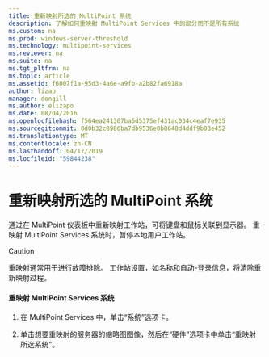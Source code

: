 ```yaml
---
title: 重新映射所选的 MultiPoint 系统
description: 了解如何重映射 MultiPoint Services 中的部分而不是所有系统
ms.custom: na
ms.prod: windows-server-threshold
ms.technology: multipoint-services
ms.reviewer: na
ms.suite: na
ms.tgt_pltfrm: na
ms.topic: article
ms.assetid: f6007f1a-95d3-4a6e-a9fb-a2b82fa6918a
author: lizap
manager: dongill
ms.author: elizapo
ms.date: 08/04/2016
ms.openlocfilehash: f564ea241307ba5d5375ef431ac034c4eaf7e935
ms.sourcegitcommit: 0d0b32c8986ba7db9536e0b8648d4ddf9b03e452
ms.translationtype: MT
ms.contentlocale: zh-CN
ms.lasthandoff: 04/17/2019
ms.locfileid: "59844238"
---
```

# <a name="remap-selected-multipoint-systems"></a>重新映射所选的 MultiPoint 系统
通过在 MultiPoint 仪表板中重新映射工作站，可将键盘和鼠标关联到显示器。 重映射 MultiPoint Services 系统时，暂停本地用户工作站。  
  
> [!CAUTION]  
> 重映射通常用于进行故障排除。 工作站设置，如名称和自动\-登录信息，将清除重新映射过程。  
  
#### <a name="to-remap-a-multipoint-services-system"></a>重映射 MultiPoint Services 系统  
  
1.  在 MultiPoint Services 中，单击“系统”选项卡。  
  
2.  单击想要重映射的服务器的缩略图图像，然后在“硬件”选项卡中单击“重映射所选系统”。 